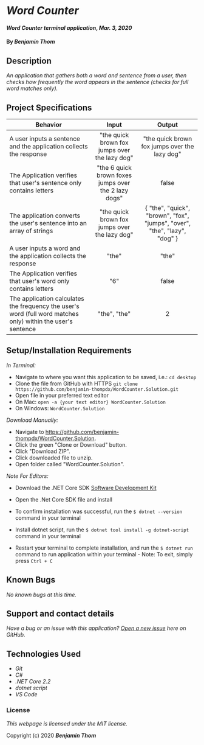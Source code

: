 # _Word Counter_

#### _Word Counter terminal application_, _Mar. 3, 2020_

#### By _**Benjamin Thom**_

## Description

_An application that gathers both a word and sentence from a user, then checks how frequently the word appears in the sentence (checks for full word matches only)._

## Project Specifications

| Behavior | Input | Output |
|---|:---:|:---:|
|A user inputs a sentence and the application collects the response|"the quick brown fox jumps over the lazy dog"|"the quick brown fox jumps over the lazy dog"|
|The Application verifies that user's sentence only contains letters|"the 6 quick brown foxes jumps over the 2 lazy dogs"|false|
|The application converts the user's sentence into an array of strings|"the quick brown fox jumps over the lazy dog"|{ "the", "quick", "brown", "fox", "jumps", "over", "the", "lazy", "dog" }|
|A user inputs a word and the application collects the response|"the"|"the"|
|The Application verifies that user's word only contains letters|"6"|false|
|The application calculates the frequency the user's word (full word matches only) within the user's sentence|"the", "the"|2|

## Setup/Installation Requirements

_In Terminal:_

* Navigate to where you want this application to be saved, i.e.:
```cd desktop```
* Clone the file from GitHub with HTTPS
```git clone https://github.com/benjamin-thompdx/WordCounter.Solution.git```
* Open file in your preferred text editor
* On Mac: ```open -a {your text editor} WordCounter.Solution```
* On Windows: ```WordCounter.Solution```

_Download Manually:_

* Navigate to https://github.com/benjamin-thompdx/WordCounter.Solution.
* Click the green "Clone or Download" button.
* Click "Download ZIP".
* Click downloaded file to unzip.
* Open folder called "WordCounter.Solution".

_Note For Editors:_ 
* Download the .NET Core SDK [Software Development Kit](https://dotnet.microsoft.com/download)
* Open the .Net Core SDK file and install
* To confirm installation was successful, run the ```$ dotnet --version``` command in your terminal

* Install dotnet script, run the ```$ dotnet tool install -g dotnet-script``` command in your terminal
* Restart your terminal to complete installation, and run the ```$ dotnet run``` command to run application within your terminal - Note: To exit, simply press ```Ctrl + C```

## Known Bugs

_No known bugs at this time._

## Support and contact details

_Have a bug or an issue with this application? [Open a new issue](https://github.com/benjamin-thompdx/WordCounter.Solution/issues) here on GitHub._

## Technologies Used
* _Git_
* _C#_
* _.NET Core 2.2_
* _dotnet script_
* _VS Code_

### License

*This webpage is licensed under the MIT license.*

Copyright (c) 2020 **_Benjamin Thom_**